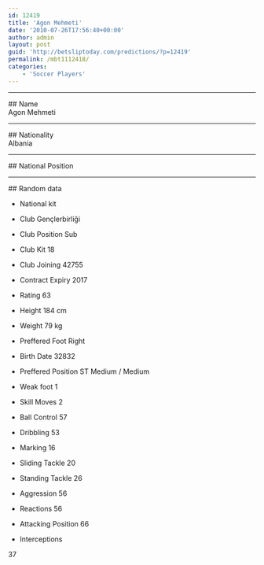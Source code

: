 ```yaml
---
id: 12419
title: 'Agon Mehmeti'
date: '2010-07-26T17:56:40+00:00'
author: admin
layout: post
guid: 'http://betsliptoday.com/predictions/?p=12419'
permalink: /mbt1112418/
categories:
    - 'Soccer Players'
---
```


- - - - - -

\## Name  
 Agon Mehmeti

- - - - - -

\## Nationality  
 Albania

- - - - - -

\## National Position

- - - - - -

\## Random data

- National kit
- Club
 Gençlerbirliği

- Club Position
 Sub

- Club Kit
 18

- Club Joining
 42755

- Contract Expiry
 2017

- Rating
 63

- Height
 184 cm

- Weight
 79 kg

- Preffered Foot
 Right

- Birth Date
 32832

- Preffered Position
 ST Medium / Medium

- Weak foot
 1

- Skill Moves
 2

- Ball Control
 57

- Dribbling
 53

- Marking
 16

- Sliding Tackle
 20

- Standing Tackle
 26

- Aggression
 56

- Reactions
 56

- Attacking Position
 66

- Interceptions

 37